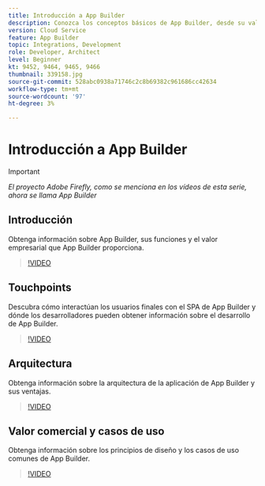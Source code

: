 ```yaml
---
title: Introducción a App Builder
description: Conozca los conceptos básicos de App Builder, desde su valor empresarial hasta su arquitectura.
version: Cloud Service
feature: App Builder
topic: Integrations, Development
role: Developer, Architect
level: Beginner
kt: 9452, 9464, 9465, 9466
thumbnail: 339158.jpg
source-git-commit: 528abc0938a71746c2c8b69382c961686cc42634
workflow-type: tm+mt
source-wordcount: '97'
ht-degree: 3%

---
```



# Introducción a App Builder

>[!IMPORTANT]
>
> _El proyecto Adobe Firefly, como se menciona en los vídeos de esta serie, ahora se llama App Builder_

## Introducción

Obtenga información sobre App Builder, sus funciones y el valor empresarial que App Builder proporciona.

>[!VIDEO](https://video.tv.adobe.com/v/339158/?quality=12&learn=on)

## Touchpoints

Descubra cómo interactúan los usuarios finales con el SPA de App Builder y dónde los desarrolladores pueden obtener información sobre el desarrollo de App Builder.

>[!VIDEO](https://video.tv.adobe.com/v/339159/?quality=12&learn=on)

## Arquitectura

Obtenga información sobre la arquitectura de la aplicación de App Builder y sus ventajas.

>[!VIDEO](https://video.tv.adobe.com/v/339160/?quality=12&learn=on)

## Valor comercial y casos de uso

Obtenga información sobre los principios de diseño y los casos de uso comunes de App Builder.

>[!VIDEO](https://video.tv.adobe.com/v/339161/?quality=12&learn=on)
